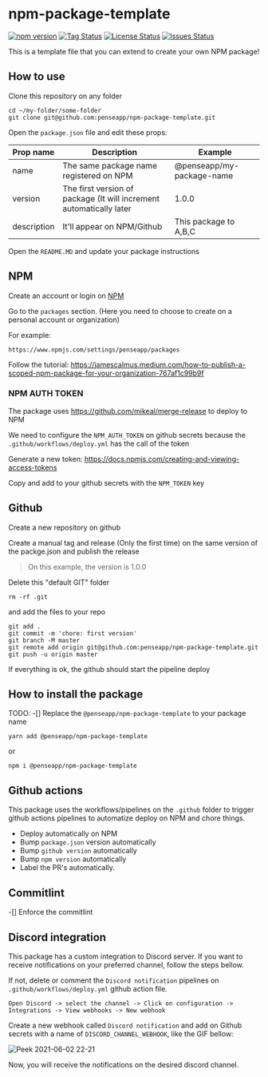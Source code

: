 # npm-package-template

<!-- <div align="center"> -->

<!-- ![npm](https://img.shields.io/npm/dt/nodejs-health-checker?style=for-the-badge)<br> -->

[![npm version](https://badge.fury.io/js/%40penseapp%2Fnpm-package-template.svg)](https://badge.fury.io/js/%40penseapp%2Fnpm-package-template)
[![Tag Status](https://img.shields.io/github/tag/penseapp/npm-package-template)](https://img.shields.io/github/v/tag/penseapp/npm-package-template)
[![License Status](https://img.shields.io/github/license/penseapp/npm-package-template)](https://img.shields.io/github/license/penseapp/npm-package-template)
[![Issues Status](https://img.shields.io/github/issues/penseapp/npm-package-template)](https://img.shields.io/github/issues/penseapp/npm-package-template)

<!-- ![test](https://github.com/penseapp/npm-package-template/workflows/test/badge.svg?branch=master) -->
<!-- ![GitHub Workflow Status (event)](https://img.shields.io/github/workflow/status/@penseapp/npm-package-template/test) -->
<!-- [![Coverage Status](https://coveralls.io/repos/github/penseapp/npm-package-template/badge.svg?branch=master)](https://coveralls.io/github/penseapp/npm-package-template?branch=master) -->

<!-- </div> -->

This is a template file that you can extend to create your own NPM package!

## How to use

Clone this repository on any folder

```shell
cd ~/my-folder/some-folder
git clone git@github.com:penseapp/npm-package-template.git
```

Open the `package.json` file and edit these props:

| Prop name  | Description | Example | 
|---|---|---|
| name  | The same package name registered on NPM  | @penseapp/my-package-name  |
| version  | The first version of package (It will increment automatically later  | 1.0.0  |
| description  | It'll appear on NPM/Github  | This package to A,B,C  |

Open the `README.MD` and update your package instructions

## NPM

Create an account or login on [NPM](https://www.npmjs.com/login)

Go to the `packages` section. (Here you need to choose to create on a personal account or organization)

For example:
```
https://www.npmjs.com/settings/penseapp/packages
```

Follow the tutorial:
https://jamescalmus.medium.com/how-to-publish-a-scoped-npm-package-for-your-organization-767af1c99b9f


### NPM AUTH TOKEN

The package uses https://github.com/mikeal/merge-release to deploy to NPM

We need to configure the `NPM_AUTH_TOKEN` on github secrets because the `.github/workflows/deploy.yml` 
has the call of the token

Generate a new token:
https://docs.npmjs.com/creating-and-viewing-access-tokens

Copy and add to your github secrets with the `NPM_TOKEN` key

## Github

Create a new repository on github

Create a manual tag and release (Only the first time) on the same version of the packge.json and publish the release
> On this example, the version is 1.0.0


Delete this "default GIT" folder

```
rm -rf .git
```

and add the files to your repo

```
git add .
git commit -m 'chore: first version'
git branch -M master
git remote add origin git@github.com:penseapp/npm-package-template.git
git push -u origin master
```

If everything is ok, the github should start the pipeline deploy

## How to install the package

TODO:
-[] Replace the `@penseapp/npm-package-template` to your package name

```
yarn add @penseapp/npm-package-template
```

or

```
npm i @penseapp/npm-package-template
```

## Github actions

This package uses the workflows/pipelines on the `.github` folder to trigger
github actions pipelines to automatize deploy on NPM and chore things.

- Deploy automatically on NPM
- Bump `package.json` version automatically
- Bump `github version` automatically
- Bump `npm version` automatically
- Label the PR's automatically.

## Commitlint

-[] Enforce the commitlint

## Discord integration

This package has a custom integration to Discord server. If you want to receive
notifications on your preferred channel, follow the steps bellow.

If not, delete or comment the `Discord notification` pipelines on `.github/workflows/deploy.yml` github action file.

```
Open Discord -> select the channel -> Click on configuration -> Integrations -> View webhooks -> New webhook
```

Create a new webhook called `Discord notification` and add on Github secrets with a name of `DISCORD_CHANNEL_WEBHOOK`, like the GIF bellow:

![Peek 2021-06-02 22-21](https://user-images.githubusercontent.com/5152197/121472497-aa56ec00-c997-11eb-83cb-b9f03094e5dd.gif)

Now, you will receive the notifications on the desired discord channel.